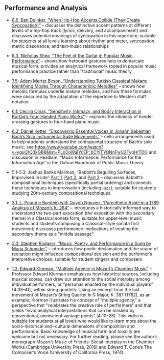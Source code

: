## Performance and Analysis

- [8.6: Ben Duinker, “When Hip-Hop Accents Collide (They Create Syncopation)”](https://www.smt-v.org/archives/volume8.html#when-hip-hop-accents-collide-they-create-syncopation) – discusses the distinctive accent patterns at different levels of a hip-hop track (lyrics, delivery, and accompaniment) and discusses potential meanings of syncopation in this repertoire; suitable for students at all levels learning about rhythm and meter, syncopation, metric dissonance, and text-music relationships

- [8.3: Nicholas Shea, “The Feel of the Guitar in Popular Music Performance”](https://www.smt-v.org/archives/volume8.html#the-feel-of-the-guitar-in-popular-music-performance) – shows how fretboard gestures help to demarcate musical form; provides an analytical framework rooted in popular music performance practice rather than “traditional” music theory

- [7.5: Adem Merter Birson, “Understanding Turkish Classical Makam: Identifying Modes Through Characteristic Melodies”](https://www.smt-v.org/archives/volume7.html#understanding-turkish-classical-makam-identifying-modes-through-characteristic-melodies) – shows how melodic formulas underlie makam melodies, and how these formulas were obscured by the adaptation of the repertoire to Western staff notation

- [6.1: Cecilia Oinas, “Sensitivity, Intimacy, and Bodily Interaction in Kurtág’s Four-Handed Piano Works”](https://www.smt-v.org/archives/volume6.html#sensitivity-intimacy-and-bodily-interaction-in-kurt%C3%A1gs-four-handed-piano-works) – explores the intimacy of hands-crossing gestures in four-hand piano music

- [6.3: Daniel Ketter, “Discovering Essential Voices in Johann Sebastian Bach’s Solo Instrumental Suite Movements”](https://www.smt-v.org/archives/volume6.html#discovering-essential-voices-in-johann-sebastian-bachs-solo-instrumental-suite-movements) – cello arrangements used to help students understand the contrapuntal structure of Bach’s solo music; see https://www.youtube.com/watch?v=yguQ1Q3kGB8&list=PLoDoWaIYcEP_bCYiTYBNnFwG2TypHrTDG and discussion in Headlam, “Music Informance: Performance for the Information Age” in the Oxford Handbook of Public Music Theory

- 5.1–5.3: Joshua Banks Mailman, “Babbitt’s Beguiling Surfaces, Improvised Inside” [Part 1](https://www.smt-v.org/archives/volume5.html#babbitts-beguiling-surfaces-improvised-inside-part-i-freedoms), [Part 2](https://www.smt-v.org/archives/volume5.html#babbitts-beguiling-surfaces-improvised-inside-part-ii-diversities), and [Part 3](https://www.smt-v.org/archives/volume5.html#babbitts-beguiling-surfaces-improvised-inside-part-iii-opportunities) – discusses Babbitt’s compositional techniques (specifically partial ordering) and connects these techniques to improvisation (including jazz); suitable for students studying 20th-century compositional techniques

- [3.1: L. Poundie Burstein with Quynh Nguyen, “Parenthetic Aside in a 1789 Analysis of Mozart’s K. 284”](https://www.smt-v.org/archives/volume3.html#parenthetic-aside-in-a-1789-analysis-of-mozarts-k-284) – introduces a historically informed way to understand the two-part exposition (the exposition with the secondary theme) in a Classical sonata form; suitable for upper-level music students and students composing a Classical-style sonata first movement; discusses performance implications of treating the secondary theme as a “middle passage”

- [3.3: Stephen Rodgers, “Music, Poetry, and Performance in a Song by Maria Schneider”](https://www.smt-v.org/archives/volume3.html#music-poetry-and-performance-in-a-song-by-maria-schneider) – introduces how poetic declamation and the sound of recitation might influence compositional decision and the performer’s interpretive choices; suitable for student singers and composers

- [1.3: Edward Klorman, “Multiple Agency in Mozart’s Chamber Music”](https://www.smt-v.org/archives/volume1.html#multiple-agency-in-mozarts-chamber-music) – Professor Edward Klorman emphasizes how historical sources, including musical scores, can draw our attention to the social interplay among individual performers, or “personas enacted by the individual players” (4:38–41), within string quartets. Using an excerpt from the last movement of Mozart’s String Quartet in G Major, K. 387 (1782), as an example, Klorman illustrates his concept of “multiple agency,” a perspective that “celebrates the creative role of performers” and that yields “vivid analytical interpretations that can be masked by conventional, omniscient vantage points” (4:10–28). This video is suitable for students at all levels who would like to learn more about the socio-historical and -cultural dimensions of composition and performance. Basic knowledge of musical form and tonality are welcome but not necessary. For further reading, please see the author’s monograph Mozart’s Music of Friends: Social Interplay in the Chamber Works (Cambridge University Press, 2016) and Edward T. Cone’s The Composer’s Voice (University of California Press, 1974). 
